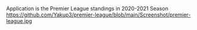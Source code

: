 Application is the Premier League standings in 2020-2021 Season
https://github.com/Yakup3/premier-league/blob/main/Screenshot/premier-league.jpg
